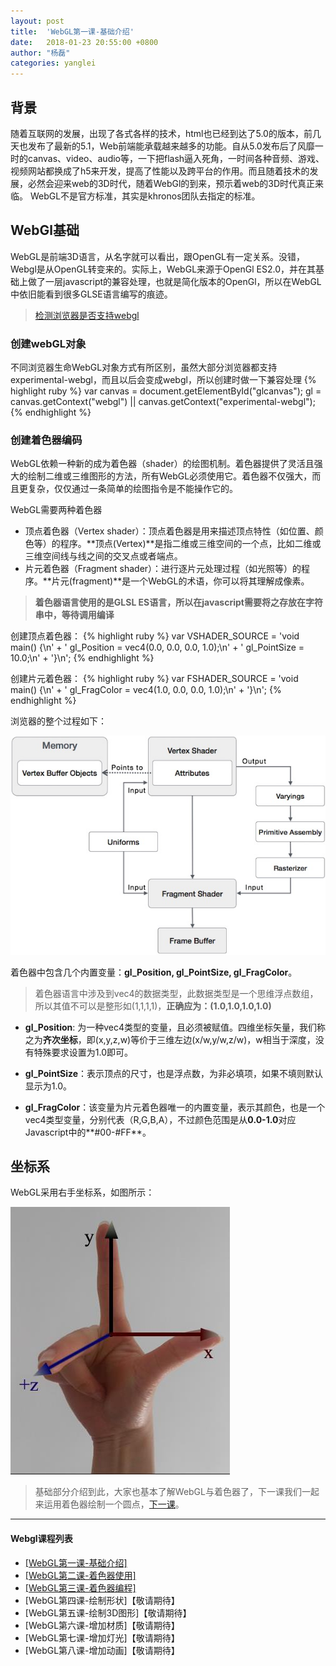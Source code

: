 ```yaml
---
layout: post
title:  'WebGL第一课-基础介绍'
date:   2018-01-23 20:55:00 +0800
author: "杨磊"
categories: yanglei
---
```


## 背景
随着互联网的发展，出现了各式各样的技术，html也已经到达了5.0的版本，前几天也发布了最新的5.1，Web前端能承载越来越多的功能。自从5.0发布后了风靡一时的canvas、video、audio等，一下把flash逼入死角，一时间各种音频、游戏、视频网站都换成了h5来开发，提高了性能以及跨平台的作用。而且随着技术的发展，必然会迎来web的3D时代，随着WebGl的到来，预示着web的3D时代真正来临。
WebGL不是官方标准，其实是khronos团队去指定的标准。

## WebGl基础
WebGL是前端3D语言，从名字就可以看出，跟OpenGL有一定关系。没错，Webgl是从OpenGL转变来的。实际上，WebGL来源于OpenGl ES2.0，并在其基础上做了一层javascript的兼容处理，也就是简化版本的OpenGl，所以在WebGL中依旧能看到很多GLSE语言编写的痕迹。
> [检测浏览器是否支持webgl](http://webglreport.com)

### 创建webGL对象
不同浏览器生命WebGL对象方式有所区别，虽然大部分浏览器都支持experimental-webgl，而且以后会变成webgl，所以创建时做一下兼容处理
{% highlight ruby %}
var canvas = document.getElementById("glcanvas");
gl = canvas.getContext("webgl") || canvas.getContext("experimental-webgl");
{% endhighlight %}

### 创建着色器编码
WebGL依赖一种新的成为着色器（shader）的绘图机制。着色器提供了灵活且强大的绘制二维或三维图形的方法，所有WebGL必须使用它。着色器不仅强大，而且更复杂，仅仅通过一条简单的绘图指令是不能操作它的。


WebGL需要两种着色器

- 顶点着色器（Vertex shader）：顶点着色器是用来描述顶点特性（如位置、颜色等）的程序。**顶点(Vertex)**是指二维或三维空间的一个点，比如二维或三维空间线与线之间的交叉点或者端点。
- 片元着色器（Fragment shader）：进行逐片元处理过程（如光照等）的程序。**片元(fragment)**是一个WebGL的术语，你可以将其理解成像素。

 > **着色器语言使用的是GLSL ES语言，所以在javascript需要将之存放在字符串中，等待调用编译**

创建顶点着色器：
{% highlight ruby %}
var VSHADER_SOURCE = 
  'void main() {\n' +
    '  gl_Position = vec4(0.0, 0.0, 0.0, 1.0);\n' +
    '  gl_PointSize = 10.0;\n' + 
  '}\n';
{% endhighlight %}

创建片元着色器：
{% highlight ruby %}
 var FSHADER_SOURCE =
    'void main() {\n' +
    '  gl_FragColor = vec4(1.0, 0.0, 0.0, 1.0);\n' +
'}\n';
{% endhighlight %}

浏览器的整个过程如下：

![webgl渲染过程](/assets/img/yanglei5.jpg)

着色器中包含几个内置变量：**gl_Position, gl_PointSize, gl_FragColor**。
>着色器语言中涉及到vec4的数据类型，此数据类型是一个思维浮点数组，所以其值不可以是整形如(1,1,1,1)，**正确应为：(1.0,1.0,1.0,1.0)**

- **gl_Position**: 为一种vec4类型的变量，且必须被赋值。四维坐标矢量，我们称之为**齐次坐标**，即(x,y,z,w)等价于三维左边(x/w,y/w,z/w)，w相当于深度，没有特殊要求设置为1.0即可。

- **gl_PointSize**：表示顶点的尺寸，也是浮点数，为非必填项，如果不填则默认显示为1.0。

- **gl_FragColor**：该变量为片元着色器唯一的内置变量，表示其颜色，也是一个vec4类型变量，分别代表（R,G,B,A），不过颜色范围是从**0.0-1.0**对应Javascript中的**#00-#FF**。

## 坐标系
WebGL采用右手坐标系，如图所示：

![webgl渲染过程](/assets/img/right.jpg)

> 基础部分介绍到此，大家也基本了解WebGL与着色器了，下一课我们一起来运用着色器绘制一个圆点，[下一课](/yanglei/2018/01/24/yanglei6.html)。


---

#### Webgl课程列表
- <a target="_blank" href="/yanglei/2018/01/24/yanglei5.html">[WebGL第一课-基础介绍]</a>
- <a target="_blank" href="/yanglei/2018/01/24/yanglei6.html">[WebGL第二课-着色器使用]</a>
- <a target="_blank" href="/yanglei/2018/01/24/yanglei8.html">[WebGL第三课-着色器编程]</a>
- <a target="_blank" >[WebGL第四课-绘制形状]【敬请期待】</a>
- <a target="_blank" >[WebGL第五课-绘制3D图形]【敬请期待】</a>
- <a target="_blank" >[WebGL第六课-增加材质]【敬请期待】</a>
- <a target="_blank" >[WebGL第七课-增加灯光]【敬请期待】</a>
- <a target="_blank" >[WebGL第八课-增加动画]【敬请期待】</a>
